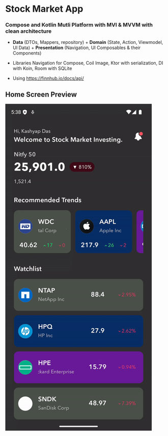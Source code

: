 # Stock Market App
### Compose and Kotlin Mutli Platform with MVI & MVVM with clean architecture

* **Data** (DTOs, Mappers, repository) + **Domain** (State, Action, Viewmodel, UI Data) + **Presentation** (Navigation, UI Composables & their Components)

* Libraries Navigation for Compose, Coil Image, Ktor with serialization,  DI with Koin, Room with SQLite

* Using https://finnhub.io/docs/api/

## Home Screen Preview
![Home Screen Preview](github/home_screen.gif)
</br>
